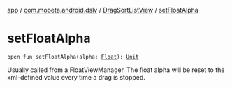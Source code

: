 [app](../../index.md) / [com.mobeta.android.dslv](../index.md) / [DragSortListView](index.md) / [setFloatAlpha](.)

# setFloatAlpha

`open fun setFloatAlpha(alpha: `[`Float`](https://kotlinlang.org/api/latest/jvm/stdlib/kotlin/-float/index.html)`): `[`Unit`](https://kotlinlang.org/api/latest/jvm/stdlib/kotlin/-unit/index.html)

Usually called from a FloatViewManager. The float alpha will be reset to the xml-defined value every time a drag is stopped.

